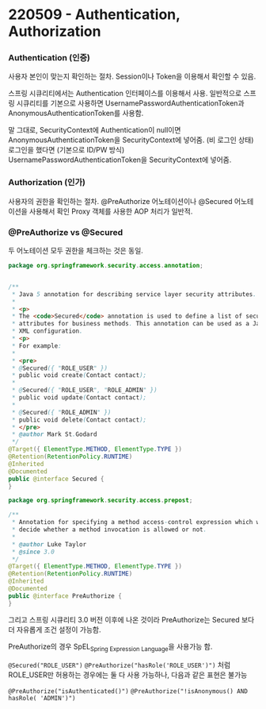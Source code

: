 # 220509 - Authentication, Authorization



### Authentication (인증)

사용자 본인이 맞는지 확인하는 절차.
Session이나 Token을 이용해서 확인할 수 있음.

스프링 시큐리티에서는 Authentication 인터페이스를 이용해서 사용.
일반적으로 스프링 시큐리티를 기본으로 사용하면 UsernamePasswordAuthenticationToken과 AnonymousAuthenticationToken를 사용함.

말 그대로, SecurityContext에 Authentication이 null이면 AnonymousAuthenticationToken을 SecurityContext에 넣어줌. (비 로그인 상태)
로그인을 했다면 (기본으로 ID/PW 방식) UsernamePasswordAuthenticationToken을 SecurityContext에 넣어줌.



### Authorization (인가)

사용자의 권한을 확인하는 절차.
@PreAuthorize 어노테이션이나 @Secured 어노테이션을 사용해서 확인
Proxy 객체를 사용한 AOP 처리가 일반적.



### @PreAuthorize vs @Secured

두 어노테이션 모두 권한을 체크하는 것은 동일.

```java
package org.springframework.security.access.annotation;


/**
 * Java 5 annotation for describing service layer security attributes.
 *
 * <p>
 * The <code>Secured</code> annotation is used to define a list of security configuration
 * attributes for business methods. This annotation can be used as a Java 5 alternative to
 * XML configuration.
 * <p>
 * For example:
 *
 * <pre>
 * @Secured({ "ROLE_USER" })
 * public void create(Contact contact);
 *
 * @Secured({ "ROLE_USER", "ROLE_ADMIN" })
 * public void update(Contact contact);
 *
 * @Secured({ "ROLE_ADMIN" })
 * public void delete(Contact contact);
 * </pre>
 * @author Mark St.Godard
 */
@Target({ ElementType.METHOD, ElementType.TYPE })
@Retention(RetentionPolicy.RUNTIME)
@Inherited
@Documented
public @interface Secured {
}
```



```java
package org.springframework.security.access.prepost;

/**
 * Annotation for specifying a method access-control expression which will be evaluated to
 * decide whether a method invocation is allowed or not.
 *
 * @author Luke Taylor
 * @since 3.0
 */
@Target({ ElementType.METHOD, ElementType.TYPE })
@Retention(RetentionPolicy.RUNTIME)
@Inherited
@Documented
public @interface PreAuthorize {
}
```



그리고 스프링 시큐리티 3.0 버전 이후에 나온 것이라 PreAuthorize는 Secured 보다 더 자유롭게 조건 설정이 가능함.

PreAuthorize의 경우 SpEL<sub>Spring Expression Language</sub>을 사용가능 함.

`@Secured("ROLE_USER")` `@PreAuthorize("hasRole('ROLE_USER')")` 처럼 ROLE_USER만 허용하는 경우에는 둘 다 사용 가능하나, 다음과 같은 표현은 불가능

`@PreAuthorize("isAuthenticated()")`
`@PreAuthorize("!isAnonymous() AND hasRole( 'ADMIN')")`	



